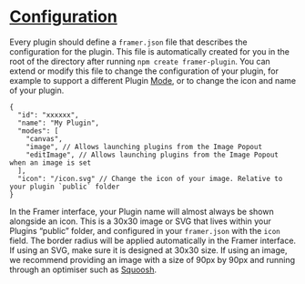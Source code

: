 # [Configuration](https://www.framer.com/developers/configuration#configuration)
Every plugin should define a `framer.json` file that describes the configuration for the plugin. This file is automatically created for you in the root of the directory after running `npm create framer-plugin`. 
You can extend or modify this file to change the configuration of your plugin, for example to support a different Plugin [Mode](https://www.framer.com/), or to change the icon and name of your plugin.
```
{
  "id": "xxxxxx",
  "name": "My Plugin",
  "modes": [
    "canvas",
    "image", // Allows launching plugins from the Image Popout
    "editImage", // Allows launching plugins from the Image Popout when an image is set
  ],
  "icon": "/icon.svg" // Change the icon of your image. Relative to your plugin `public` folder 
}
```

In the Framer interface, your Plugin name will almost always be shown alongside an icon. This is a 30x30 image or SVG that lives within your Plugins “public” folder, and configured in your `framer.json` with the `icon` field. The border radius will be applied automatically in the Framer interface. 
If using an SVG, make sure it is designed at 30x30 size. If using an image, we recommend providing an image with a size of 90px by 90px and running through an optimiser such as [Squoosh](https://squoosh.app/).
